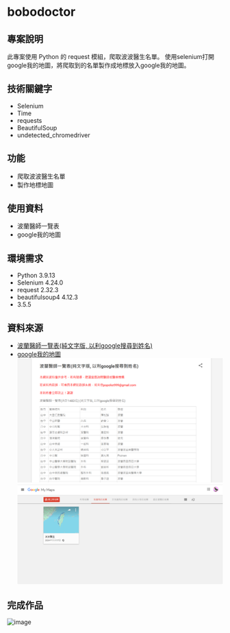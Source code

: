 # bobodoctor

## 專案說明

此專案使用 Python 的 request 模組，爬取波波醫生名單。 使用selenium打開google我的地圖，將爬取到的名單製作成地標放入google我的地圖。

## 技術關鍵字

- Selenium
- Time
- requests
- BeautifulSoup
- undetected_chromedriver

## 功能

- 爬取波波醫生名單
- 製作地標地圖

## 使用資料

- 波蘭醫師一覽表
- google我的地圖

## 環境需求

- Python 3.9.13
- Selenium 4.24.0
- request 2.32.3
- beautifulsoup4 4.12.3
- 3.5.5

## 資料來源

- [波蘭醫師一覽表(純文字版, 以利google搜尋到姓名)](https://popolist999.blogspot.com/2021/06/google.html)
- [google我的地圖](https://www.google.com/maps/d/u/0/?hl=zh-TW)
![image](https://github.com/trigo941005/bobodoctor/blob/main/bobodoctor_list.png)
![image](https://github.com/trigo941005/bobodoctor/blob/main/Google_My_Map.png)
## 完成作品

![image](https://github.com/trigo941005/selenium_houseprice/blob/main/%E8%9E%A2%E5%B9%95%E6%93%B7%E5%8F%96%E7%95%AB%E9%9D%A2%202024-10-17%20141314.png)
